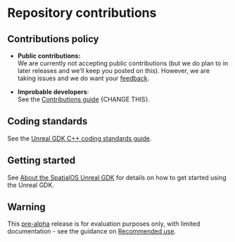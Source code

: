 # Repository contributions

## Contributions policy

* **Public contributions:** <br/>
We are currently not accepting public contributions (but we do plan to in 
later releases and we’ll keep you posted on this). However, we are taking issues and we do want your 
[feedback](../README.md#give-us-feedback).

* **Improbable developers**: <br/>
See the [Contributions guide](https://improbableio.atlassian.net/wiki/x/foDrDw) {CHANGE THIS}.

## Coding standards
See the [Unreal GDK C++ coding standards guide](../docs/contributions/unreal-gdk-coding-standards.md).

## Getting started
See [About the SpatialOS Unreal GDK](../docs/README.md) for
 details on how to get started using the Unreal GDK.

## Warning
This [pre-alpha](https://docs.improbable.io/reference/latest/shared/release-policy#maturity-stages) release is for evaluation purposes only, with limited documentation -
 see the guidance on
  [Recommended use](../README.md#recommended-use).